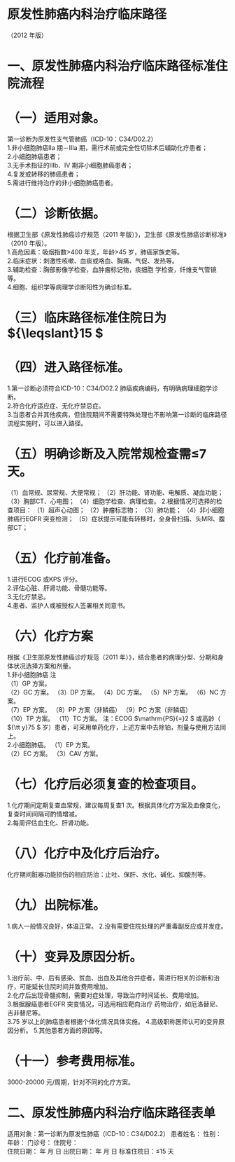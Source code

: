 # 原发性肺癌内科治疗临床路径  
（2012 年版）  
# 一、原发性肺癌内科治疗临床路径标准住院流程  
# （一）适用对象。  
第一诊断为原发性支气管肺癌（ICD-10：C34/D02.2）  
1.非小细胞肺癌IIa 期－Ⅲa 期，需行术前或完全性切除术后辅助化疗患者；  
2.小细胞肺癌患者；  
3.无手术指征的IIIb、IV 期非小细胞肺癌患者；  
4.复发或转移的肺癌患者；  
5.需进行维持治疗的非小细胞肺癌患者。  
# （二）诊断依据。  
根据卫生部《原发性肺癌诊疗规范（2011 年版）》，卫生部《原发性肺癌诊断标准》（2010 年版）。  
1.高危因素：吸烟指数>400 年支，年龄>45 岁，肺癌家族史等。  
2.临床症状：刺激性咳嗽、血痰或咯血、胸痛、气促、发热等。  
3.辅助检查：胸部影像学检查，血肿瘤标记物，痰细胞 学检查，纤维支气管镜等。  
4.细胞、组织学等病理学诊断阳性为确诊标准。  
# （三）临床路径标准住院日为 ${\leqslant}15 $  
# （四）进入路径标准。  
1.第一诊断必须符合ICD-10：C34/D02.2 肺癌疾病编码，有明确病理细胞学诊断。  
2.符合化疗适应症、无化疗禁忌症。  
3.当患者合并其他疾病，但住院期间不需要特殊处理也不影响第一诊断的临床路径流程实施时，可以进入路径。  
# （五）明确诊断及入院常规检查需≤7 天。  
（1）血常规、尿常规、大便常规； （2）肝功能、肾功能、电解质、凝血功能； （3）胸部CT、心电图； （4）细胞学检查、病理检查。 2.根据情况可选择的检查项目： （1）超声心动图； （2）肿瘤标志物； （3）肺功能； （4）非小细胞肺癌行EGFR 突变检测； （5）症状提示可能有转移时，全身骨扫描、头MRI、腹部CT；  
# （五）化疗前准备。  
1.进行ECOG 或KPS 评分。  
2.评估心脏、肝肾功能、骨髓功能等。  
3.无化疗禁忌。  
4.患者、监护人或被授权人签署相关同意书。  
# （六）化疗方案  
根据《卫生部原发性肺癌诊疗规范（2011 年）》，结合患者的病理分型、分期和身体状况选择方案和剂量。  
1.非小细胞肺癌 注  
（1）GP 方案。  
（2）GC 方案。 
（3）DP 方案。 
（4）DC 方案。 
（5）NP 方案。 
（6）NC 方案。  
（7）EP 方案。 
（8）PP 方案（非鳞癌）
（9）PC 方案（非鳞癌）  
（10）TP 方案。 
（11）TC 方案。 
注：ECOG $\mathrm{PS}{=}2 $ 或高龄（ ${\tt y}75 $ 岁）患者，可采用单药化疗，上述方案中去除铂，剂量与使用方法同上。  
2.小细胞肺癌。 （1）EP 方案。  
（2）EC 方案。 
（3）CAV 方案。 
# （七）化疗后必须复查的检查项目。  
1.化疗期间定期复查血常规，建议每周复查1 次。根据具体化疗方案及血像变化，复查时间间隔可酌情增减。  
2.每周评估血生化、肝肾功能。  
# （八）化疗中及化疗后治疗。  
化疗期间脏器功能损伤的相应防治：止吐、保肝、水化、碱化、抑酸剂等。  
# （九）出院标准。  
1.病人一般情况良好，体温正常。 2.没有需要住院处理的严重毒副反应或并发症。  
# （十）变异及原因分析。  
1.治疗前、中、后有感染、贫血、出血及其他合并症者，需进行相关的诊断和治疗，可能延长住院时间并致费用增加。  
2.化疗后出现骨髓抑制，需要对症处理，导致治疗时间延长、费用增加。  
3.根据腺癌患者EGFR 突变情况，可选用相应靶向治疗 药物治疗，如厄洛替尼、吉非替尼等。  
3.75 岁以上的肺癌患者根据个体化情况具体实施。 4.高级职称医师认可的变异原因分析。 5.其他患者方面的原因等。  
# （十一）参考费用标准。  
3000-20000 元/周期，针对不同的化疗方案。  
# 二、原发性肺癌内科治疗临床路径表单  
适用对象：第一诊断为原发性肺癌（ICD-10：C34/D02.2） 患者姓名：           性别：    年龄：    门诊号：       住院号：  
住院日期：   年  月  日 出院日期：   年  月   日  标准住院日：≤15 天  
